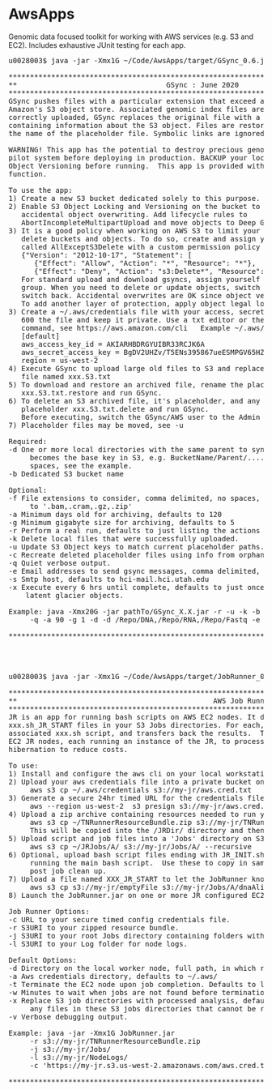 # AwsApps
Genomic data focused toolkit for working with AWS services (e.g. S3 and EC2). Includes exhaustive JUnit testing for each app.
<pre>
u0028003$ java -jar -Xmx1G ~/Code/AwsApps/target/GSync_0.6.jar 

**************************************************************************************
**                                   GSync : June 2020                              **
**************************************************************************************
GSync pushes files with a particular extension that exceed a given size and age to 
Amazon's S3 object store. Associated genomic index files are also moved. Once 
correctly uploaded, GSync replaces the original file with a local txt placeholder file 
containing information about the S3 object. Files are restored or deleted by modifying
the name of the placeholder file. Symbolic links are ignored.

WARNING! This app has the potential to destroy precious genomic data. TEST IT on a
pilot system before deploying in production. BACKUP your local files and ENABLE S3
Object Versioning before running.  This app is provided with no guarantee of proper
function.

To use the app:
1) Create a new S3 bucket dedicated solely to this purpose. Use it for nothing else.
2) Enable S3 Object Locking and Versioning on the bucket to assist in preventing 
   accidental object overwriting. Add lifecycle rules to
   AbortIncompleteMultipartUpload and move objects to Deep Glacier.
3) It is a good policy when working on AWS S3 to limit your ability to accidentally
   delete buckets and objects. To do so, create and assign yourself to an AWS Group 
   called AllExceptS3Delete with a custom permission policy that denies s3:Delete*:
   {"Version": "2012-10-17", "Statement": [
      {"Effect": "Allow", "Action": "*", "Resource": "*"},
      {"Effect": "Deny", "Action": "s3:Delete*", "Resource": "*"} ]}
   For standard upload and download gsyncs, assign yourself to the AllExceptS3Delete
   group. When you need to delete or update objects, switch to the Admin group, then
   switch back. Accidental overwrites are OK since object versioning is enabled.
   To add another layer of protection, apply object legal locks via the aws cli.
3) Create a ~/.aws/credentials file with your access, secret, and region info, chmod
   600 the file and keep it private. Use a txt editor or the aws cli configure
   command, see https://aws.amazon.com/cli   Example ~/.aws/credentials file:
   [default]
   aws_access_key_id = AKIARHBDRGYUIBR33RCJK6A
   aws_secret_access_key = BgDV2UHZv/T5ENs395867ueESMPGV65HZMpUQ
   region = us-west-2
4) Execute GSync to upload large old files to S3 and replace them with a placeholder
   file named xxx.S3.txt
5) To download and restore an archived file, rename the placeholder
   xxx.S3.txt.restore and run GSync.
6) To delete an S3 archived file, it's placeholder, and any local files, rename the 
   placeholder xxx.S3.txt.delete and run GSync.
   Before executing, switch the GSync/AWS user to the Admin group.
7) Placeholder files may be moved, see -u

Required:
-d One or more local directories with the same parent to sync. This parent dir
     becomes the base key in S3, e.g. BucketName/Parent/.... Comma delimited, no
     spaces, see the example.
-b Dedicated S3 bucket name

Optional:
-f File extensions to consider, comma delimited, no spaces, case sensitive. Defaults
     to '.bam,.cram,.gz,.zip'
-a Minimum days old for archiving, defaults to 120
-g Minimum gigabyte size for archiving, defaults to 5
-r Perform a real run, defaults to just listing the actions that would be taken.
-k Delete local files that were successfully uploaded.
-u Update S3 Object keys to match current placeholder paths.
-c Recreate deleted placeholder files using info from orphaned S3 Objects.
-q Quiet verbose output.
-e Email addresses to send gsync messages, comma delimited, no spaces.
-s Smtp host, defaults to hci-mail.hci.utah.edu
-x Execute every 6 hrs until complete, defaults to just once, good for downloading
    latent glacier objects.

Example: java -Xmx20G -jar pathTo/GSync_X.X.jar -r -u -k -b hcibioinfo_gsync_repo 
     -q -a 90 -g 1 -d -d /Repo/DNA,/Repo/RNA,/Repo/Fastq -e obama@real.gov

**************************************************************************************




u0028003$ java -jar -Xmx1G ~/Code/AwsApps/target/JobRunner_0.2.jar 

****************************************************************************************************************************
**                                              AWS Job Runner : December 2021                                            **
****************************************************************************************************************************
JR is an app for running bash scripts on AWS EC2 nodes. It downloads and uncompressed your resource bundle and looks for
xxx.sh_JR_START files in your S3 Jobs directories. For each, it copies over the directory contents, executes the
associated xxx.sh script, and transfers back the results.  This is repeated until no unrun jobs are found. Launch many
EC2 JR nodes, each running an instance of the JR, to process hundreds of jobs in parallel. Use spot requests and
hibernation to reduce costs.

To use:
1) Install and configure the aws cli on your local workstation, see https://aws.amazon.com/cli/
2) Upload your aws credentials file into a private bucket on aws, e.g.
     aws s3 cp ~/.aws/credentials s3://my-jr/aws.cred.txt
3) Generate a secure 24hr timed URL for the credentials file, e.g.
     aws --region us-west-2  s3 presign s3://my-jr/aws.cred.txt  --expires-in 259200
4) Upload a zip archive containing resources needed to run your jobs into S3, e.g.
     aws s3 cp ~/TNRunnerResourceBundle.zip s3://my-jr/TNRunnerResourceBundle.zip
     This will be copied into the /JRDir/ directory and then unzipped.
5) Upload script and job files into a 'Jobs' directory on S3, e.g.
     aws s3 cp ~/JRJobs/A/ s3://my-jr/Jobs/A/ --recursive
6) Optional, upload bash script files ending with JR_INIT.sh and or JR_TERM.sh. These are executed by JR before and after
     running the main bash script.  Use these to copy in sample specific resources, e.g. fastq/ cram/ bam files, and to run
     post job clean up.
7) Upload a file named XXX_JR_START to let the JobRunner know the bash script named XXX is ready to run, e.g.
     aws s3 cp s3://my-jr/emptyFile s3://my-jr/Jobs/A/dnaAlignQC.sh_JR_START
8) Launch the JobRunner.jar on one or more JR configured EC2 nodes. See https://ri-confluence.hci.utah.edu/x/gYCgBw

Job Runner Options:
-c URL to your secure timed config credentials file.
-r S3URI to your zipped resource bundle.
-j S3URI to your root Jobs directory containing folders with job scripts to execute.
-l S3URI to your Log folder for node logs.

Default Options:
-d Directory on the local worker node, full path, in which resources and job files will be processed, defaults to /JRDir/
-a Aws credentials directory, defaults to ~/.aws/
-t Terminate the EC2 node upon job completion. Defaults to looking for jobs for the min2Wait.
-w Minutes to wait when jobs are not found before termination, defaults to 10.
-x Replace S3 job directories with processed analysis, defaults to syncing local with S3. WARNING, if selected, don't place
     any files in these S3 jobs directories that cannot be replaced. JR will delete them.
-v Verbose debugging output.

Example: java -jar -Xmx1G JobRunner.jar
     -r s3://my-jr/TNRunnerResourceBundle.zip
     -j s3://my-jr/Jobs/
     -l s3://my-jr/NodeLogs/
     -c 'https://my-jr.s3.us-west-2.amazonaws.com/aws.cred.txt?X-Amz-Algorithm=AWS4-HMXXX...'

****************************************************************************************************************************
</pre>
